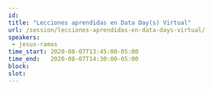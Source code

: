 ```yaml
---
id: 
title: "Lecciones aprendidas en Data Day(s) Virtual"
url: /session/lecciones-aprendidas-en-data-days-virtual/
speakers:
 - jesus-ramos
time_start: 2020-08-07T13:45:00-05:00
time_end:   2020-08-07T14:30:00-05:00
block: 
slot: 
---
```


